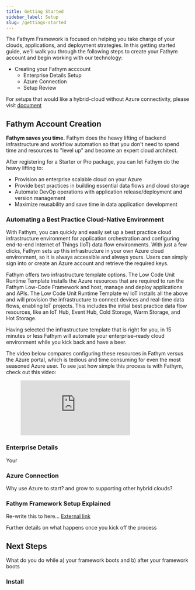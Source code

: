 ```yaml
---
title: Getting Started
sidebar_label: Setup
slug: /gettings-started
---
```


The Fathym Framework is focused on helping you take charge of your clouds, applications, and deployment strategies.  In this getting started guide, we'll walk you through the following steps to create your Fathym account and begin working with our technology:

- Creating your Fathym acccount
  - Enterprise Details Setup
  - Azure Connection
  - Setup Review

For setups that would like a hybrid-cloud without Azure connectivity, please visit [document](guides/starting-without-azure)

## Fathym Account Creation

**Fathym saves you time.** Fathym does the heavy lifting of backend infrastructure and workflow automation so that you don't need to spend time and resources to "level up" and become an expert cloud architect.

After registering for a Starter or Pro package, you can let Fathym do the heavy lifting to:

- Provision an enterprise scalable cloud on your Azure
- Provide best practices in building essential data flows and cloud storage
- Automate DevOp operations with application release/deployment and version management
- Maximize reusability and save time in data application development

### Automating a Best Practice Cloud-Native Environment

With Fathym, you can quickly and easily set up a best practice cloud infrastructure environment for application orchestration and configuring end-to-end Internet of Things (IoT) data flow environments. With just a few clicks, Fathym sets up this infrastructure in your own Azure cloud environment, so it is always accessible and always yours. Users can simply sign into or create an Azure account and retrieve the required keys.

Fathym offers two infrastructure template options. The Low Code Unit Runtime Template installs the Azure resources that are required to run the Fathym Low-Code Framework and host, manage and deploy applications and APIs. The Low Code Unit Runtime Template w/ IoT installs all the above and will provision the infrastructure to connect devices and real-time data flows, enabling IoT projects. This includes the initial best practice data flow resources, like an IoT Hub, Event Hub, Cold Storage, Warm Storage, and Hot Storage.

Having selected the infrastructure template that is right for you, in 15 minutes or less Fathym will automate your enterprise–ready cloud environment while you kick back and have a beer.

The video below compares configuring these resources in Fathym versus the Azure portal, which is tedious and time consuming for even the most seasoned Azure user. To see just how simple this process is with Fathym, check out this video:

<figure class="video_container">
  <iframe src="https://www.youtube.com/embed/UTUD4kBfEBo" frameborder="0" allowfullscreen="true"> </iframe>
</figure>

### Enterprise Details

Your 

### Azure Connection

Why use Azure to start? and grow to supporting other hybrid clouds?

### Fathym Framework Setup Explained

Re-write this to here... [External link](https://support.fathym.com/docs/en/registration)

Further details on what happens once you kick off the process

## Next Steps

What do you do while a) your framework boots and b) after your framework boots

### Install
